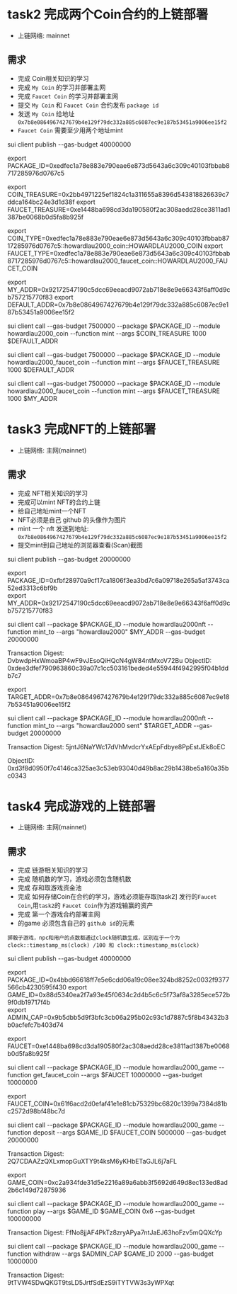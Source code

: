 # task2 完成两个Coin合约的上链部署

- 上链网络: mainnet

## 需求

- 完成 Coin相关知识的学习
- 完成 `My Coin` 的学习并部署主网
- 完成 `Faucet Coin` 的学习并部署主网
- 提交 `My Coin` 和 `Faucet Coin` 合约发布 `package id`
- 发送 `My Coin`  给地址 `0x7b8e0864967427679b4e129f79dc332a885c6087ec9e187b53451a9006ee15f2`
- `Faucet Coin` 需要至少用两个地址mint

sui client publish --gas-budget 40000000

export PACKAGE_ID=0xedfec1a78e883e790eae6e873d5643a6c309c40103fbbab8717285976d0767c5                   

export COIN_TREASURE=0x2bb4971225ef1824c1a311655a8396d543818826639c7ddca164bc24e3d1d38f 
export FAUCET_TREASURE=0xe1448ba698cd3da190580f2ac308aedd28ce3811ad1387be0068b0d5fa8b925f

export COIN_TYPE=0xedfec1a78e883e790eae6e873d5643a6c309c40103fbbab8717285976d0767c5::howardlau2000_coin::HOWARDLAU2000_COIN
export FAUCET_TYPE=0xedfec1a78e883e790eae6e873d5643a6c309c40103fbbab8717285976d0767c5::howardlau2000_faucet_coin::HOWARDLAU2000_FAUCET_COIN

export MY_ADDR=0x92172547190c5dcc69eeacd9072ab718e8e9e66343f6aff0d9cb757215770f83
export DEFAULT_ADDR=0x7b8e0864967427679b4e129f79dc332a885c6087ec9e187b53451a9006ee15f2

sui client call --gas-budget 7500000 --package $PACKAGE_ID --module howardlau2000_coin --function mint --args $COIN_TREASURE 1000 $DEFAULT_ADDR

sui client call --gas-budget 7500000 --package $PACKAGE_ID --module howardlau2000_faucet_coin --function mint --args $FAUCET_TREASURE 1000 $DEFAULT_ADDR

sui client call --gas-budget 7500000 --package $PACKAGE_ID --module howardlau2000_faucet_coin --function mint --args $FAUCET_TREASURE 1000 $MY_ADDR

# task3  完成NFT的上链部署
- 上链网络: 主网(mainnet)

## 需求
- 完成 NFT相关知识的学习
- 完成可以mint NFT的合约上链
- 给自己地址mint一个NFT
-  NFT必须是自己 github 的头像作为图片
- mint 一个 nft 发送到地址: `0x7b8e0864967427679b4e129f79dc332a885c6087ec9e187b53451a9006ee15f2`
- 提交mint到自己地址的浏览器查看(Scan)截图

sui client publish --gas-budget 20000000

export PACKAGE_ID=0xfbf28970a9cf17ca1806f3ea3bd7c6a09718e265a5af3743ca52ed3313c6bf9b     
export MY_ADDR=0x92172547190c5dcc69eeacd9072ab718e8e9e66343f6aff0d9cb757215770f83 

sui client call --package $PACKAGE_ID --module howardlau2000nft --function mint_to --args "howardlau2000" $MY_ADDR --gas-budget 20000000

Transaction Digest: DvbwdpHxWmoaBP4wF9vJEsoQiHQcN4gW84ntMxoV72Bu
ObjectID: 0xdee3dfef790963860c39a07c1cc503161beded4e55944f4942995f04b1ddb7c7  

export TARGET_ADDR=0x7b8e0864967427679b4e129f79dc332a885c6087ec9e187b53451a9006ee15f2

sui client call --package $PACKAGE_ID --module howardlau2000nft --function mint_to --args "howardlau2000 sent" $TARGET_ADDR --gas-budget 20000000

Transaction Digest: 5jntJ6NaYWc17dVhMvdcrYxAEpFdbye8PpEstJEk8oEC

ObjectID: 0xd3f8d0950f7c4146ca325ae3c53eb93040d49b8ac29b1438be5a160a35bc0343  

# task4 完成游戏的上链部署
- 上链网络: 主网(mainnet)

## 需求
- 完成 链游相关知识的学习
- 完成 随机数的学习，游戏必须包含随机数
- 完成 存和取游戏资金池
- 完成 如何存储Coin在合约的学习，游戏必须能存取[task2] 发行的`Faucet Coin`,用`task2`的 `Faucet Coin`作为游戏输赢的资产 
- 完成 第一个游戏合约部署主网
- 的game 必须包含自己的 `github id`的元素

`掷骰子游戏，npc和用户的点数都通过clock随机数生成，区别在于一个为 clock::timestamp_ms(clock) /100 和 clock::timestamp_ms(clock)`

sui client publish --gas-budget 40000000

export PACKAGE_ID=0x4bbd66618ff7e5e6cdd06a19c08ee324bd8252c0032f9377566cb4230595f430 
export GAME_ID=0x88d5340ea2f7a93e45f0634c2d4b5c6c5f73af8a3285ece572b9f0db19717f4b  
export ADMIN_CAP=0x9b5dbb5d9f3bfc3cb06a295b02c93c1d7887c5f8b43432b3b0acfefc7b403d74

export FAUCET=0xe1448ba698cd3da190580f2ac308aedd28ce3811ad1387be0068b0d5fa8b925f

sui client call --package $PACKAGE_ID --module howardlau2000_game --function get_faucet_coin --args $FAUCET 10000000 --gas-budget 10000000

export FAUCET_COIN=0x61f6acd2d0efaf41e1e81cb75329bc6820c1399a7384d81bc2572d98bf48bc7d       

sui client call --package $PACKAGE_ID --module howardlau2000_game --function deposit --args $GAME_ID  $FAUCET_COIN 5000000 --gas-budget 20000000

Transaction Digest: 2Q7CDAAZzQXLxmopGuXTY9t4ksM6yKHbETaGJL6j7aFL

export GAME_COIN=0xc2a934fde31d5e2216a89a6abb3f5692d649d8ec133ed8ad2b6c149d72875936 

sui client call --package $PACKAGE_ID --module howardlau2000_game --function play --args $GAME_ID $GAME_COIN 0x6 --gas-budget 100000000

Transaction Digest: FfNo8jjAF4PkTz8zryAPya7ntJaEJ63hoFzv5mQQXcYp

sui client call --package $PACKAGE_ID --module howardlau2000_game --function withdraw --args $ADMIN_CAP $GAME_ID 2000 --gas-budget 10000000

Transaction Digest: 9tTVW4SDwQKGT9tsLD5JrtfSdEzS9iTYTVW3s3yWPXqt
